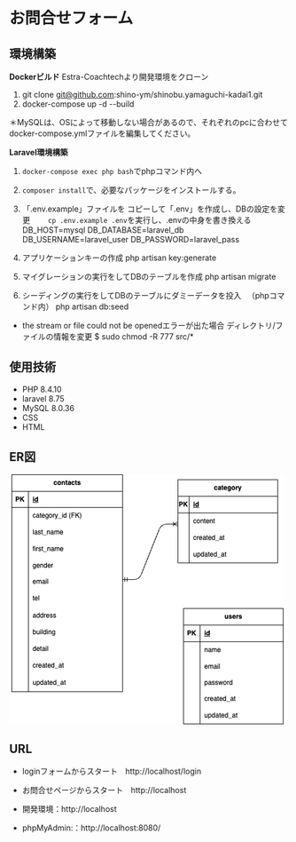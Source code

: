 # お問合せフォーム

## 環境構築

**Dockerビルド**
Estra-Coachtechより開発環境をクローン
1. git clone git@github.com:shino-ym/shinobu.yamaguchi-kadai1.git
2. docker-compose up -d --build

＊MySQLは、OSによって移動しない場合があるので、それぞれのpcに合わせてdocker-compose.ymlファイルを編集してください。

**Laravel環境構築**
1. `docker-compose exec php bash`でphpコマンド内へ
2. `composer install`で、必要なパッケージをインストールする。
3. 「.env.example」ファイルを コピーして「.env」を作成し、DBの設定を変更
　　`cp .env.example .env`を実行し、.envの中身を書き換える
DB_HOST=mysql
DB_DATABASE=laravel_db
DB_USERNAME=laravel_user
DB_PASSWORD=laravel_pass

4. アプリケーションキーの作成
php artisan key:generate
5. マイグレーションの実行をしてDBのテーブルを作成
php artisan migrate
6. シーディングの実行をしてDBのテーブルにダミーデータを投入
　（phpコマンド内）
php artisan db:seed

* the stream or file could not be openedエラーが出た場合
ディレクトリ/ファイルの情報を変更
$ sudo chmod -R 777 src/*


## 使用技術

- PHP 8.4.10
- laravel 8.75
- MySQL 8.0.36
- CSS
- HTML

## ER図

![ER図](./images/er_diagram-1.png)


## URL
- loginフォームからスタート　http://localhost/login
- お問合せページからスタート　http://localhost

- 開発環境：http://localhost
- phpMyAdmin:：http://localhost:8080/

